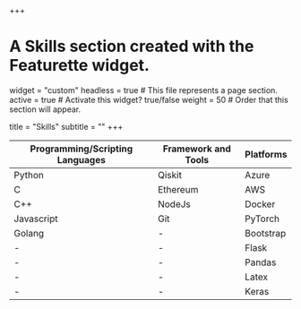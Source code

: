 +++
# A Skills section created with the Featurette widget.
widget = "custom"
headless = true  # This file represents a page section.
active = true  # Activate this widget? true/false
weight = 50  # Order that this section will appear.

title = "Skills"
subtitle = ""
+++

| Programming/Scripting Languages   | Framework and Tools  | Platforms  |
|---|---|---|
| Python  | Qiskit  | Azure  |
| C  | Ethereum  | AWS  |
| C++  | NodeJs  | Docker  |
| Javascript  | Git  | PyTorch  |
| Golang | -  | Bootstrap  |
| -  | -  | Flask  |
| -  | -  | Pandas  |
| -  | -  | Latex  |
| -  | -  | Keras  |
